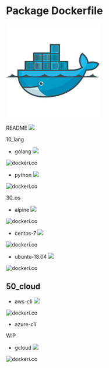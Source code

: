 # Package Dockerfile

![](./icon.png)

README ![](https://github.com/iganari/package-dockerfile/workflows/update-readme-branch/badge.svg)

10_lang

+ golang ![](https://images.microbadger.com/badges/image/iganarix/lang-golang.svg)

![dockeri.co](https://dockeri.co/image/iganarix/lang-golang)
  
+ python ![](https://images.microbadger.com/badges/image/iganarix/lang-python.svg)

![dockeri.co](https://dockeri.co/image/iganarix/lang-python)

30_os

+ alpine ![](https://images.microbadger.com/badges/image/iganarix/os-alpine.svg)

![dockeri.co](https://dockeri.co/image/iganarix/os-alpine)

+ centos-7 ![](https://images.microbadger.com/badges/image/iganarix/os-centos-7.svg)

![dockeri.co](https://dockeri.co/image/iganarix/os-centos-7)

+ ubuntu-18.04 ![](https://images.microbadger.com/badges/image/iganarix/os-ubuntu-18.04.svg)

![dockeri.co](https://dockeri.co/image/iganarix/os-ubuntu-18.04)


## 50_cloud

+ aws-cli ![](https://images.microbadger.com/badges/image/iganarix/cld-aws-cli.svg)

![dockeri.co](https://dockeri.co/image/iganarix/cld-aws-cli)

+ azure-cli

WIP

+ gcloud ![](https://images.microbadger.com/badges/image/iganarix/cld-gcloud.svg)

![dockeri.co](https://dockeri.co/image/iganarix/cld-gcloud)


